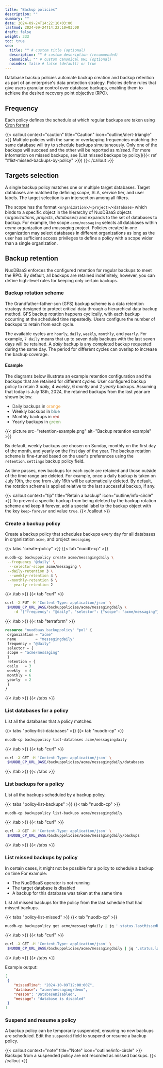 ```yaml
---
title: "Backup policies"
description: ""
summary: ""
date: 2024-09-24T14:22:10+03:00
lastmod: 2024-09-24T14:22:10+03:00
draft: false
weight: 333
toc: true
seo:
  title: "" # custom title (optional)
  description: "" # custom description (recommended)
  canonical: "" # custom canonical URL (optional)
  noindex: false # false (default) or true
---
```


Database backup policies automate backup creation and backup retention as part of an enterprise's data protection strategy.
Policies define rules that give users granular control over database backups, enabling them to achieve the desired recovery point objective (RPO).

## Frequency

Each policy defines the schedule at which regular backups are taken using [Cron format](https://crontab.guru/)

{{< callout context="caution" title="Caution" icon="outline/alert-triangle" >}}
Multiple policies with the same or overlapping frequencies matching the same database will try to schedule backups simultaneously.
Only one of the backups will succeed and the other will be reported as _missed_.
For more information on missed backups, see [List missed backups by policy]({{< ref "#list-missed-backups-by-policy" >}})
{{< /callout >}}

## Targets selection

A single backup policy matches one or multiple target databases.
Target databases are matched by defining _scope_, SLA, service tier, and user labels.
The target selection is an intersection among all filters.

The scope has the format `<organization>/<project>/<database>` which binds to a specific object in the hierarchy of NuoDBaaS objects (_organizations_, _projects_, _databases_) and expands to the set of databases to backup.
For example, the scope `acme/messaging` selects all databases within _acme_ organization and _messaging_ project.
Policies created in one organization may select databases in different organizations as long as the user has sufficient access privileges to define a policy with a scope wider than a single organization.

## Backup retention

NuoDBaaS enforces the configured retention for regular backups to meet the RPO.
By default, all backups are retained indefinitely, however, you can define high-level rules for keeping only certain backups.

### Backup rotation scheme

The Grandfather-father-son (GFS) backup scheme is a data retention strategy designed to protect critical data through a hierarchical data backup method.
GFS backup rotation happens cyclically, with each backup occurring at the scheduled time repeatedly.
Users configure the number of backups to retain from each cycle.

The available cycles are `hourly`, `daily`, `weekly`, `monthly`, and `yearly`.
For example, `7 daily` means that up to seven daily backups with the last seven days will be retained.
A _daily_ backup is any completed backup requested during the same day.
The period for different cycles can overlap to increase the backup coverage.

#### Example

The diagrams below illustrate an example retention configuration and the backups that are retained for different cycles.
User configured backup policy to retain 3 _daily_, 4 _weekly_, 6 _montly_ and 2 _yearly_ backups.
Assuming that today is July 18th, 2024, the retained backups from the last year are shown below.

- Daily backups in <span style="color:#f19e38">orange</span>
- Weekly backups in <span style="color:#54808c">blue</span>
- Monthly backups in <span style="color:#8b1a10">red</span>
- Yearly backups in <span style="color:#78a65a">green</span>

{{< picture src="retention-example.png" alt="Backup retention example" >}}

By default, weekly backups are chosen on Sunday, monthly on the first day of the month, and yearly on the first day of the year.
The backup rotation scheme is fine-tuned based on the user's preferences using the `retention.settings` backup policy field.

As time passes, new backups for each cycle are retained and those outside of the time range are deleted.
For example, once a daily backup is taken on July 19th, the one from July 16th will be automatically deleted.
By default, the rotation scheme is applied relative to the last successful backup, if any.

{{< callout context="tip" title="Retain a backup" icon="outline/info-circle" >}}
To prevent a specific backup from being deleted by the backup rotation scheme and keep it forever, add a special label to the backup object with the key `keep-forever` and value `true`.
{{< /callout >}}

### Create a backup policy

Create a backup policy that schedules backups every day for all databases in organization `acme`, and project `messaging`.

{{< tabs "create-policy" >}}
{{< tab "nuodb-cp" >}}

```sh
nuodb-cp backuppolicy create acme/messagingdaily \
 --frequency '@daily' \
  --selector-scope acme/messaging \
 --daily-retention 3 \
  --weekly-retention 4 \
 --monthly-retention 6 \
  --yearly-retention 2
```

{{< /tab >}}
{{< tab "curl" >}}

```sh
curl -X PUT -H 'Content-Type: application/json' \
 $NUODB_CP_URL_BASE/backuppolicies/acme/messagingdaily \
    -d '{"frequency": "@daily", "selector": {"scope": "acme/messaging"}, "retention": {"daily": 3, "weekly": 4, "monthly": 6, "yearly": 2}}'
```

{{< /tab >}}
{{< tab "terraform" >}}

```terraform
resource "nuodbaas_backuppolicy" "pol" {
 organization = "acme"
 name         = "messagingdaily"
 frequency = "@daily"
 selector = {
 scope = "acme/messaging"
 }
 retention = {
 daily   = 3
 weekly  = 4
 monthly = 6
 yearly  = 2
 }
}
```

{{< /tab >}}
{{< /tabs >}}

### List databases for a policy

List all the databases that a policy matches.

{{< tabs "policy-list-databases" >}}
{{< tab "nuodb-cp" >}}

```sh
nuodb-cp backuppolicy list-databases acme/messagingdaily
```

{{< /tab >}}
{{< tab "curl" >}}

```sh
curl -X GET -H 'Content-Type: application/json' \
 $NUODB_CP_URL_BASE/backuppolicies/acme/messagingdaily/databases
```

{{< /tab >}}
{{< /tabs >}}

### List backups for a policy

List all the backups scheduled by a backup policy.

{{< tabs "policy-list-backups" >}}
{{< tab "nuodb-cp" >}}

```sh
nuodb-cp backuppolicy list-backups acme/messagingdaily
```

{{< /tab >}}
{{< tab "curl" >}}

```sh
curl -X GET -H 'Content-Type: application/json' \
 $NUODB_CP_URL_BASE/backuppolicies/acme/messagingdaily/backups
```

{{< /tab >}}
{{< /tabs >}}

### List missed backups by policy

In certain cases, it might not be possible for a policy to schedule a backup on time
For example:
- The NuoDBaaS operator is not running
- The target database is disabled
- A backup for this database was taken at the same time

List all missed backups for the policy from the last schedule that had missed backups.

{{< tabs "policy-list-missed" >}}
{{< tab "nuodb-cp" >}}

```sh
nuodb-cp backuppolicy get acme/messagingdaily | jq '.status.lastMissedBackups'
```

{{< /tab >}}
{{< tab "curl" >}}

```sh
curl -X GET -H 'Content-Type: application/json' \
 $NUODB_CP_URL_BASE/backuppolicies/acme/messagingdaily | jq '.status.lastMissedBackups'
```

{{< /tab >}}
{{< /tabs >}}

Example output:

```json
[
 {
    "missedTime": "2024-10-09T12:00:00Z",
    "database": "acme/messaging/demo",
    "reason": "DatabaseDisabled",
    "message": "database is disabled"
 }
]
```

### Suspend and resume a policy

A backup policy can be temporarily suspended, ensuring no new backups are scheduled.
Edit the `suspended` field to suspend or resume a backup policy.

{{< callout context="note" title="Note" icon="outline/info-circle" >}}
Backups from a suspended policy are not recorded as missed backups.
{{< /callout >}}
